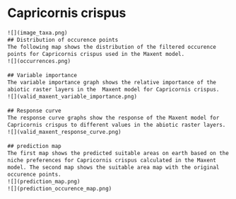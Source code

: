 # Capricornis crispus 
    ![](image_taxa.png) 
    ## Distribution of occurence points 
    The following map shows the distribution of the filtered occurence points for Capricornis crispus used in the Maxent model. 
    ![](occurrences.png)
    
    ## Variable importance 
    The variable importance graph shows the relative importance of the abiotic raster layers in the  Maxent model for Capricornis crispus. 
    ![](valid_maxent_variable_importance.png)
    
    ## Response curve 
    The response curve graphs show the response of the Maxent model for Capricornis crispus to different values in the abiotic raster layers. 
    ![](valid_maxent_response_curve.png)
    
    ## prediction map 
    The first map shows the predicted suitable areas on earth based on the niche preferences for Capricornis crispus calculated in the Maxent model. The second map shows the suitable area map with the original occurence points. 
    ![](prediction_map.png)
    ![](prediction_occurence_map.png)
    
